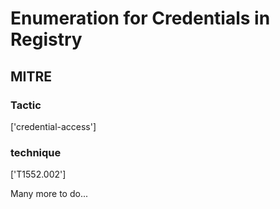 # Enumeration for Credentials in Registry

## MITRE

### Tactic
['credential-access']

### technique
['T1552.002']

Many more to do...
